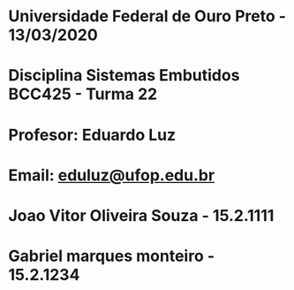 # Universidade Federal de Ouro Preto - 13/03/2020
# Disciplina Sistemas Embutidos BCC425 - Turma 22
# Profesor: Eduardo Luz 
# Email: eduluz@ufop.edu.br


# Joao Vitor Oliveira Souza - 15.2.1111
# Gabriel marques monteiro - 15.2.1234

